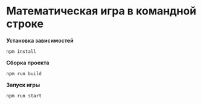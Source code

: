 # Математическая игра в командной строке

**Установка зависимостей**

`npm install`

**Сборка проекта**

`npm run build`

**Запуск игры**

`npm run start`
